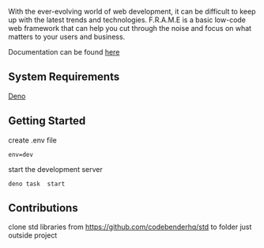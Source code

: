 With the ever-evolving world of web development, it can be difficult to keep up with the latest trends and technologies. F.R.A.M.E is a basic low-code web framework that can help you cut through the noise and focus on what matters to your users and business.


Documentation can be found [here](https://obehi234s-organization.gitbook.io/oomph-user-documentation/)

## System Requirements
[Deno](https://deno.land/manual/getting_started/installation)
## Getting Started

create .env file 
```
env=dev
```
start the development server
```
deno task  start
```


## Contributions

clone std libraries from https://github.com/codebenderhq/std to folder just outside project